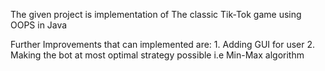 The given project is implementation of The classic Tik-Tok game using OOPS in Java

Further Improvements that can implemented are:
    1. Adding GUI for user
    2. Making the bot at most optimal strategy possible i.e Min-Max algorithm